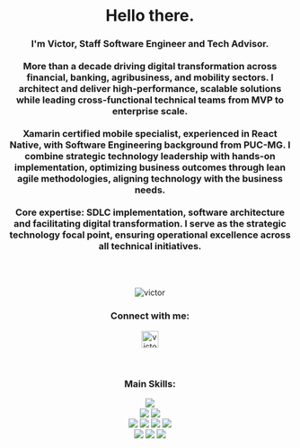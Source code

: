 <h1 align="center">Hello there.</h1>
<h3 align="center">I'm Victor, Staff Software Engineer and Tech Advisor.
<br/><br/>
More than a decade driving digital transformation across financial, banking, agribusiness, and mobility sectors. I architect and deliver high-performance, scalable solutions while leading cross-functional technical teams from MVP to enterprise scale.
<br/><br/>
Xamarin certified mobile specialist, experienced in React Native, with Software Engineering background from PUC-MG. I combine strategic technology leadership with hands-on implementation, optimizing business outcomes through lean agile methodologies, aligning technology with the business needs.
<br/><br/>
Core expertise: SDLC implementation, software architecture and facilitating digital transformation. I serve as the strategic technology focal point, ensuring operational excellence across all technical initiatives.</h3>
<br/><br/>

<p align="center"><img align="center" src="https://github-readme-streak-stats.herokuapp.com/?user=victor-hr&theme=dark" alt="victor" /></p>

<h3 align="center">Connect with me:</h3>
<p align="center">
<a href="https://linkedin.com/in/victor-hrodrigues" target="_blank"><img align="center" src="https://raw.githubusercontent.com/rahuldkjain/github-profile-readme-generator/master/src/images/icons/Social/linked-in-alt.svg" alt="victor-hr" height="30" width="30" target="_blank" /></a>
</p>

<div align="center"><br/>
  <h3 align="center">Main Skills:</h3>
  <img align="center" src="https://img.shields.io/badge/team leadership-grey.svg?style=for-the-badge">
  <br/>
  <img align="center" src="https://img.shields.io/badge/scrum-3670A0?style=for-the-badge">
  <img align="center" src="https://img.shields.io/badge/kanban-%23404d59.svg?style=for-the-badge">
  <br/>
  <img align="center" src="https://img.shields.io/badge/.net-purple.svg?style=for-the-badge">
  <img align="center" src="https://img.shields.io/badge/typescript-blue.svg?style=for-the-badge&logo=typescript&logoColor=white">
  <img align="center" src="https://img.shields.io/badge/java-red.svg?style=for-the-badge">
  <img align="center" src="https://img.shields.io/badge/php-purple.svg?style=for-the-badge">
  <br/>
  <img align="center" src="https://img.shields.io/badge/azure-blue.svg?style=for-the-badge">
  <img align="center" src="https://img.shields.io/badge/aws-orange?style=for-the-badge">
  <img align="center" src="https://img.shields.io/badge/oracle-darkred?style=for-the-badge">
</div>
